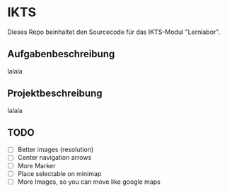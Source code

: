 # IKTS

Dieses Repo beinhaltet den Sourcecode für das IKTS-Modul "Lernlabor".

## Aufgabenbeschreibung

lalala

## Projektbeschreibung

lalala

## TODO

- [ ] Better images (resolution)
- [ ] Center navigation arrows
- [ ] More Marker
- [ ] Place selectable on minimap
- [ ] More Images, so you can move like google maps